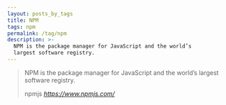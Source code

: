 ```yaml
---
layout: posts_by_tags
title: NPM
tags: npm
permalink: /tag/npm
description: >-
  NPM is the package manager for JavaScript and the world’s
  largest software registry.
---
```

<blockquote>
  <p>
    NPM is the package manager for JavaScript and the world’s
    largest software registry.
  </p>
  <footer>
    npmjs
    <cite title="Node Package Manager">
      <a href="https://www.npmjs.com/">
        https://www.npmjs.com/
      </a>
    </cite>
  </footer>
</blockquote>
